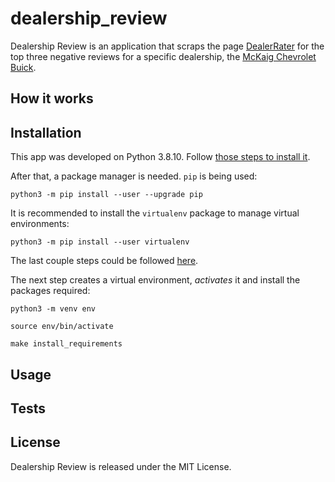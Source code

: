 # dealership_review

Dealership Review is an application that scraps the page
[DealerRater](https://www.dealerrater.com/) for the top three negative reviews
for a specific dealership, the [McKaig Chevrolet Buick](https://www.dealerrater.com/dealer/McKaig-Chevrolet-Buick-A-Dealer-For-The-People-review-23685/).

## How it works

## Installation

This app was developed on Python 3.8.10. Follow [those steps to install it](https://www.python.org/downloads/release/python-3810/).

After that, a package manager is needed. `pip` is being used:

```
python3 -m pip install --user --upgrade pip
```

It is recommended to install the `virtualenv` package to manage virtual environments:

```
python3 -m pip install --user virtualenv
```

The last couple steps could be followed [here](https://packaging.python.org/en/latest/guides/installing-using-pip-and-virtual-environments/#installing-pip).

The next step creates a virtual environment, _activates_ it and install the packages required:

```
python3 -m venv env

source env/bin/activate

make install_requirements
```

## Usage

## Tests

## License

Dealership Review is released under the MIT License.


